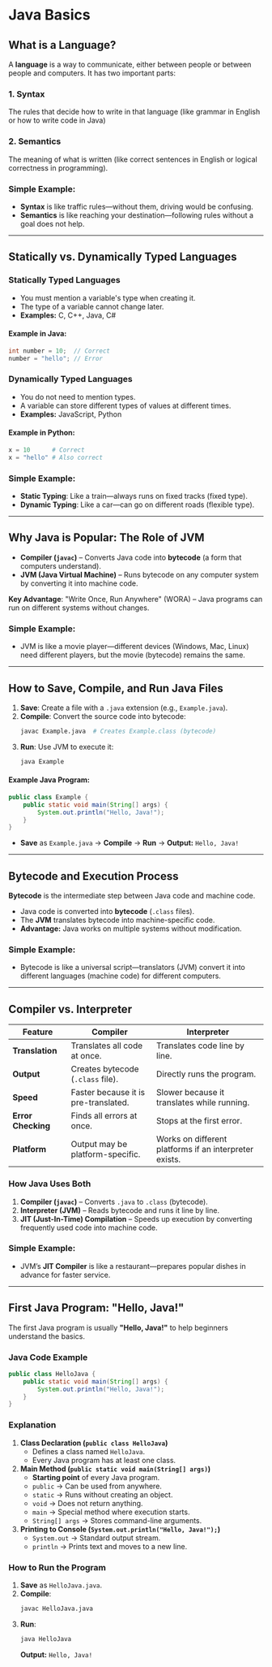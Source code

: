 # Java Basics

## What is a Language?
A **language** is a way to communicate, either between people or between people and computers. It has two important parts:

### **1. Syntax**  
The rules that decide how to write in that language (like grammar in English or how to write code in Java)

### **2. Semantics**  
The meaning of what is written (like correct sentences in English or logical correctness in programming).

### **Simple Example:**
- **Syntax** is like traffic rules—without them, driving would be confusing.
- **Semantics** is like reaching your destination—following rules without a goal does not help.

---

## Statically vs. Dynamically Typed Languages  

### **Statically Typed Languages**  
- You must mention a variable's type when creating it.
- The type of a variable cannot change later.
- **Examples:** C, C++, Java, C#

#### **Example in Java:**
```java
int number = 10;  // Correct  
number = "hello"; // Error  
```

### **Dynamically Typed Languages**  
- You do not need to mention types.
- A variable can store different types of values at different times.
- **Examples:** JavaScript, Python

#### **Example in Python:**
```python
x = 10      # Correct  
x = "hello" # Also correct  
```

### **Simple Example:**
- **Static Typing**: Like a train—always runs on fixed tracks (fixed type).
- **Dynamic Typing**: Like a car—can go on different roads (flexible type).

---

## Why Java is Popular: The Role of JVM  
- **Compiler (`javac`)** – Converts Java code into **bytecode** (a form that computers understand).
- **JVM (Java Virtual Machine)** – Runs bytecode on any computer system by converting it into machine code.

**Key Advantage**: "Write Once, Run Anywhere" (WORA) – Java programs can run on different systems without changes.

### **Simple Example:**
- JVM is like a movie player—different devices (Windows, Mac, Linux) need different players, but the movie (bytecode) remains the same.

---

## How to Save, Compile, and Run Java Files  
1. **Save**: Create a file with a `.java` extension (e.g., `Example.java`).
2. **Compile**: Convert the source code into bytecode:
   ```bash
   javac Example.java  # Creates Example.class (bytecode)  
   ```  
3. **Run**: Use JVM to execute it:
   ```bash
   java Example  
   ```  

#### **Example Java Program:**
```java
public class Example {  
    public static void main(String[] args) {  
        System.out.println("Hello, Java!");  
    }  
}  
```
- **Save** as `Example.java` → **Compile** → **Run** → **Output:** `Hello, Java!`

---  

## Bytecode and Execution Process  
**Bytecode** is the intermediate step between Java code and machine code.  
- Java code is converted into **bytecode** (`.class` files).
- The **JVM** translates bytecode into machine-specific code.
- **Advantage:** Java works on multiple systems without modification.

### **Simple Example:**
- Bytecode is like a universal script—translators (JVM) convert it into different languages (machine code) for different computers.

---  

## Compiler vs. Interpreter  

| **Feature** | **Compiler** | **Interpreter** |  
|------------|-------------|---------------|  
| **Translation** | Translates all code at once. | Translates code line by line. |  
| **Output** | Creates bytecode (`.class` file). | Directly runs the program. |  
| **Speed** | Faster because it is pre-translated. | Slower because it translates while running. |  
| **Error Checking** | Finds all errors at once. | Stops at the first error. |  
| **Platform** | Output may be platform-specific. | Works on different platforms if an interpreter exists. |

### **How Java Uses Both**  
1. **Compiler (`javac`)** – Converts `.java` to `.class` (bytecode).
2. **Interpreter (JVM)** – Reads bytecode and runs it line by line.
3. **JIT (Just-In-Time) Compilation** – Speeds up execution by converting frequently used code into machine code.

### **Simple Example:**
- JVM’s **JIT Compiler** is like a restaurant—prepares popular dishes in advance for faster service.

---  

## First Java Program: "Hello, Java!"  
The first Java program is usually **"Hello, Java!"** to help beginners understand the basics.

### **Java Code Example**
```java
public class HelloJava {
    public static void main(String[] args) {
        System.out.println("Hello, Java!");
    }
}
```

### **Explanation**
1. **Class Declaration (`public class HelloJava`)**  
   - Defines a class named `HelloJava`.
   - Every Java program has at least one class.
2. **Main Method (`public static void main(String[] args)`)**  
   - **Starting point** of every Java program.
   - `public` → Can be used from anywhere.
   - `static` → Runs without creating an object.
   - `void` → Does not return anything.
   - `main` → Special method where execution starts.
   - `String[] args` → Stores command-line arguments.
3. **Printing to Console (`System.out.println("Hello, Java!");`)**  
   - `System.out` → Standard output stream.
   - `println` → Prints text and moves to a new line.

### **How to Run the Program**
1. **Save** as `HelloJava.java`.
2. **Compile**:
   ```bash
   javac HelloJava.java
   ```
3. **Run**:
   ```bash
   java HelloJava
   ```
   **Output:** `Hello, Java!`



